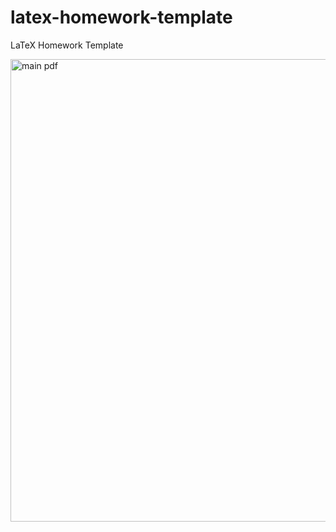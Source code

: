 # latex-homework-template
LaTeX Homework Template

<img width="740" alt="main pdf" src="https://user-images.githubusercontent.com/303042/152626622-c06be41e-979b-425b-810c-86b578c179bb.png">
